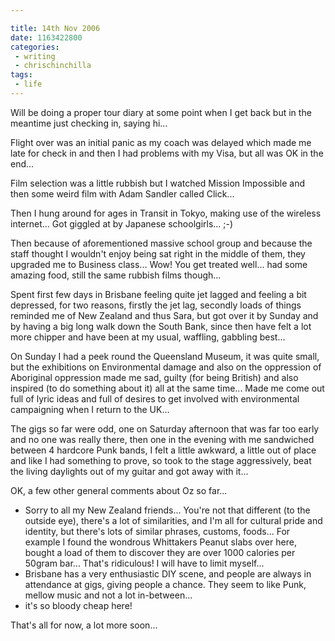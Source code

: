 ```yaml
---

title: 14th Nov 2006
date: 1163422800
categories:
 - writing
 - chrischinchilla
tags:
 - life
---
```


Will be doing a proper tour diary at some point when I get back but in the meantime just checking in, saying hi...

Flight over was an initial panic as my coach was delayed which made me late for check in and then I had problems with my Visa, but all was OK in the end...

Film selection was a little rubbish but I watched Mission Impossible and then some weird film with Adam Sandler called Click...

Then I hung around for ages in Transit in Tokyo, making use of the wireless internet... Got giggled at by Japanese schoolgirls... ;-)

Then because of aforementioned massive school group and because the staff thought I wouldn't enjoy being sat right in the middle of them, they upgraded me to Business class... Wow! You get treated well... had some amazing food, still the same rubbish films though...

Spent first few days in Brisbane feeling quite jet lagged and feeling a bit depressed, for two reasons, firstly the jet lag, secondly loads of things reminded me of New Zealand and thus Sara, but got over it by Sunday and by having a big long walk down the South Bank, since then have felt a lot more chipper and have been at my usual, waffling, gabbling best...

On Sunday I had a peek round the Queensland Museum, it was quite small, but the exhibitions on Environmental damage and also on the oppression of Aboriginal oppression made me sad, guilty (for being British) and also inspired (to do something about it) all at the same time... Made me come out full of lyric ideas and full of desires to get involved with environmental campaigning when I return to the UK...

The gigs so far were odd, one on Saturday afternoon that was far too early and no one was really there, then one in the evening with me sandwiched between 4 hardcore Punk bands, I felt a little awkward, a little out of place and like I had something to prove, so took to the stage aggressively, beat the living daylights out of my guitar and got away with it...

OK, a few other general comments about Oz so far...<ul><li>Sorry to all my New Zealand friends... You're not that different (to the outside eye), there's a lot of similarities, and I'm all for cultural pride and identity, but there's lots of similar phrases, customs, foods... For example I found the wondrous Whittakers Peanut slabs over here, bought a load of them to discover they are over 1000 calories per 50gram bar... That's ridiculous! I will have to limit myself...</li><li>Brisbane has a very enthusiastic DIY scene, and people are always in attendance at gigs, giving people a chance. They seem to like Punk, mellow music and not a lot in-between...</li><li>it's so bloody cheap here!</li></ul>

That's all for now, a lot more soon...
